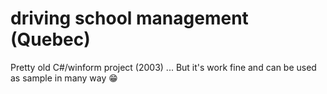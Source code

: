 # driving school management (Quebec)

Pretty old C#/winform project (2003) ... But it's work fine and can be used as sample in many way 😁
